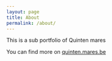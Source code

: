 ```yaml
---
layout: page
title: About
permalink: /about/
---
```


This is a sub portfolio of Quinten mares

You can find more on [quinten.mares.be](http://quinten.mares.be)
